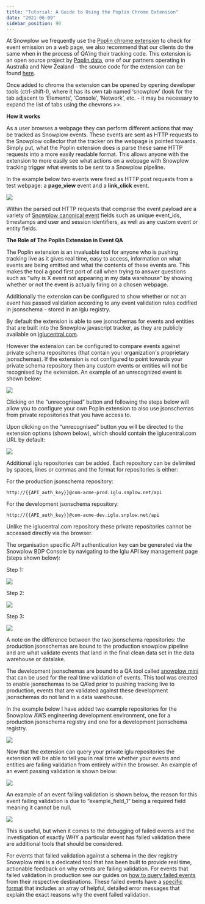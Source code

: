 ```yaml
---
title: "Tutorial: A Guide to Using the Poplin Chrome Extension"
date: "2021-06-09"
sidebar_position: 90
---
```


At Snowplow we frequently use the [Poplin chrome extension](https://chrome.google.com/webstore/detail/snowplow-inspector/maplkdomeamdlngconidoefjpogkmljm?hl=en) to check for event emission on a web page, we also recommend that our clients do the same when in the process of QA’ing their tracking code. This extension is an open source project by [Poplin data](https://poplindata.com/), one of our partners operating in Australia and New Zealand - the source code for the extension can be found [here](https://github.com/poplindata/chrome-snowplow-inspector).

Once added to chrome the extension can be opened by opening developer tools (ctrl-shift-I), where it has its own tab named ‘snowplow’ (look for the tab adjacent to ‘Elements’, ‘Console’, ‘Network’, etc. - it may be necessary to expand the list of tabs using the chevrons >>. 

**How it works**

As a user browses a webpage they can perform different actions that may be tracked as Snowplow events. These events are sent as HTTP requests to the Snowplow collector that the tracker on the webpage is pointed towards. Simply put, what the Poplin extension does is parse these same HTTP requests into a more easily readable format. This allows anyone with the extension to more easily see what actions on a webpage with Snowplow tracking trigger what events to be sent to a Snowplow pipeline. 

In the example below two events were fired as HTTP post requests from a test webpage: a **page\_view** event and a **link\_click** event. 

![](https://docs.snowplowanalytics.com/wp-content/uploads/sites/2/2021/11/using-poplin-chrome-extension.png?w=1024)

Within the parsed out HTTP requests that comprise the event payload are a variety of [Snowplow canonical event](/docs/migrated/understanding-your-pipeline/canonical-event/) fields such as unique event\_ids, timestamps and user and session identifiers, as well as any custom event or entity fields.

**The Role of The Poplin Extension in Event QA** 

The Poplin extension is an invaluable tool for anyone who is pushing tracking live as it gives real time, easy to access, information on what events are being emitted and what the contents of these events are. This makes the tool a good first port of call when trying to answer questions such as “why is X event not appearing in my data warehouse” by showing whether or not the event is actually firing on a chosen webpage.  

Additionally the extension can be configured to show whether or not an event has passed validation according to any event validation rules codified in jsonschema - stored in an iglu registry. 

By default the extension is able to see jsonschemas for events and entities that are built into the Snowplow javascript tracker, as they are publicly available on [iglucentral.com](http://iglucentral.com). 

However the extension can be configured to compare events against private schema repositories (that contain your organization's proprietary jsonschemas). If the extension is not configured to point towards your private schema repository then any custom events or entities will not be recognised by the extension. An example of an unrecognized event is shown below: 

![](https://docs.snowplowanalytics.com/wp-content/uploads/sites/2/2021/11/unrecognized-event.png?w=1024)

Clicking on the “unrecognised” button and following the steps below will allow you to configure your own Poplin extension to also use jsonschemas from private repositories that you have access to. 

Upon clicking on the “unrecognised” button you will be directed to the extension options (shown below), which should contain the iglucentral.com URL by default:

![](images/snowplow-inspector.png)

Additional iglu repositories can be added. Each repository can be delimited by spaces, lines or commas and the format for repositories is either:

For the production jsonschema repository:

`http://{{API_auth_key}}@com-acme-prod.iglu.snplow.net/api`

For the development jsonschema repository:

`http://{{API_auth_key}}@com-acme-dev.iglu.snplow.net/api`

Unlike the iglucentral.com repository these private repositories cannot be accessed directly via the browser. 

The organisation specific API authentication key can be generated via the Snowplow BDP Console by navigating to the Iglu API key management page (steps shown below):

Step 1:

![](images/snowplow-bdp-ui-manage-account.png)

Step 2:

![](images/Screenshot-2021-06-09-at-11.06.17.png)

Step 3:

![](images/Screenshot-2021-06-09-at-11.04.00.png)

A note on the difference between the two jsonschema repositories: the production jsonschemas are bound to the production snowplow pipeline and are what validate events that land in the final clean data set in the data warehouse or datalake. 

The development jsonschemas are bound to a QA tool called [snowplow mini](https://github.com/snowplow/snowplow-mini) that can be used for the real time validation of events. This tool was created to enable jsonschemas to be QA’ed prior to pushing tracking live to production, events that are validated against these development jsonschemas do not land in a data warehouse. 

In the example below I have added two example repositories for the Snowplow AWS engineering development environment, one for a production jsonschema registry and one for a development jsonschema registry. 

![](images/snowplow-inspector-2.png)

Now that the extension can query your private iglu repositories the extension will be able to tell you in real time whether your events and entities are failing validation from entirely within the browser. An example of an event passing validation is shown below:

![](https://docs.snowplowanalytics.com/wp-content/uploads/sites/2/2021/11/event-passing-validation.png?w=1024)

An example of an event failing validation is shown below, the reason for this event failing validation is due to “example\_field\_1” being a required field meaning it cannot be null.

![](https://docs.snowplowanalytics.com/wp-content/uploads/sites/2/2021/11/event-validation-failed.png?w=1024)

This is useful, but when it comes to the debugging of failed events and the investigation of exactly WHY a particular event has failed validation there are additional tools that should be considered.

For events that failed validation against a schema in the dev registry Snowplow mini is a dedicated tool that has been built to provide real time, actionable feedback on why events are failing validation. For events that failed validation in production see our guides on [how to query failed events](/docs/migrated/managing-data-quality/failed-events/failed-events-in-athena-and-bigquery/) from their respective destinations. These failed events have a [specific format](/docs/migrated/managing-data-quality/failed-events/understanding-failed-events/) that includes an array of helpful, detailed error messages that explain the exact reasons why the event failed validation.
